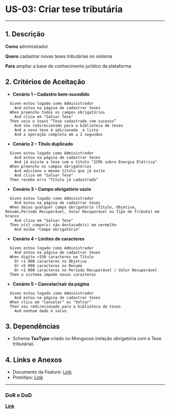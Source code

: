# US-03: Criar tese tributária

---

## 1. Descrição

**Como** administrador

**Quero** cadastrar novas teses tributárias no sistema

**Para** ampliar a base de conhecimento jurídico da plataforma

## 2. Critérios de Aceitação

- **Cenário 1 – Cadastro bem-sucedido**

```gherkin
  Given estou logado como Administrador
    And estou na página de cadastrar teses
  When preencho todos os campos obrigatórios
    And clico em "Salvar Tese"
  Then vejo o toast “Tese cadastrada com sucesso”
    And sou redirecionado para a biblioteca de teses
    And a nova tese é adicionada  a lista
    And a operação completa em ≤ 2 segundos
```

- **Cenário 2 – Título duplicado**

```gherkin
  Given estou logado como Administrador
    And estou na página de cadastrar teses
    And já existe a tese com o título "ICMS sobre Energia Elétrica"
  When preencho os campos obrigatórios
    And adiciono o mesmo título que já exite
    And clico em "Salvar Tese"
  Then recebo erro "Título já cadastrado"
```

- **Cenário 3 – Campo obrigatório vazio**

```gherkin
  Given estou logado como Administrador
    And estou na página de cadastrar teses
  When deixo qualquer campo obrigatório (Título, Objetivo, Resumo,Período Recuperável, Valor Recuperável ou Tipo de Tributo) em branco
    And clico em "Salvar Tese"
  Then o(s) campo(s) são destacado(s) em vermelho
    And exibe "Campo obrigatório"
```

- **Cenário 4 – Limites de caracteres**

```gherkin
  Given estou logado como Administrador
    And estou na página de cadastrar teses
  When digito >150 caracteres no Título
    Or >1 000 caracteres no Objetivo
    Or >5 000 caracteres no Resumo
    Or >1 000 caracteres no Período Recuperável / Valor Recuperável
  Then o sistema impede novos caracteres
```

- **Cenário 5 – Cancelar/sair da página**

```gherkin
  Given estou logado como Administrador
    And estou na página de cadastrar teses
  When clico em "Cancelar" ou "Voltar"
  Then sou redirecionado para a biblioteca de teses
    And nenhum dado é salvo
```

## 3. Dependências

- Schema **TaxType** criado no Mongoose (relação obrigatória com a Tese tributária).

## 4. Links e Anexos

- Documento da Feature: [Link](gerenciar-teses-tributarias.md)
- Protótipo: [Link]()

---

### DoR e DoD

**[Link](../../visao-produto/dor-dod.md)**
